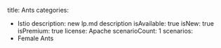 title: Ants
categories:
  - Istio
description: new lp.md description
isAvailable: true
isNew: true
isPremium: true
license: Apache
scenarioCount: 1
scenarios:
  - Female Ants
